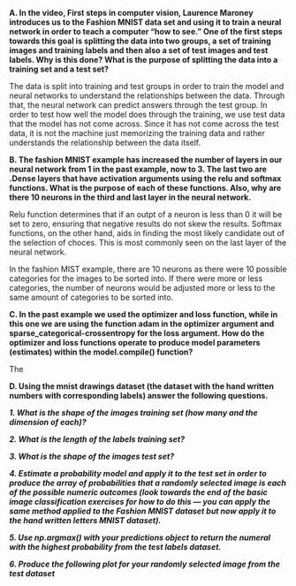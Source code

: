 **A. In the video, First steps in computer vision, Laurence Maroney introduces us to the Fashion MNIST data set and using it to train a neural network in order to teach a computer “how to see.”  One of the first steps towards this goal is splitting the data into two groups, a set of training images and training labels and then also a set of test images and test labels.  Why is this done?  What is the purpose of splitting the data into a training set and a test set?**

The data is split into training and test groups in order to train the model and neural networks to understand the relationships between the data. Through that, the neural network can predict answers through the test group. In order to test how well the model does through the training, we use test data that the model has not come across. Since it has not come across the test data, it is not the machine just memorizing the training data and rather understands the relationship between the data itself.

**B. The fashion MNIST example has increased the number of layers in our neural network from 1 in the past example, now to 3.  The last two are .Dense layers that have activation arguments using the relu and softmax functions.  What is the purpose of each of these functions.  Also, why are there 10 neurons in the third and last layer in the neural network.**

Relu function determines that if an outpt of a neuron is less than 0 it will be set to zero, ensuring that negative results do not skew the results. Softmax functions, on the other hand, aids in finding the most likely candidate out of the selection of choces. This is most commonly seen on the last layer of the neural network.

In the fashion MIST example, there are 10 neurons as there were 10 possible categories for the images to be sorted into. If there were more or less categories, the number of neurons would be adjusted more or less to the same amount of categories to be sorted into.

**C. In the past example we used the optimizer and loss function, while in this one we are using the function adam in the optimizer argument and sparse_categorical-crossentropy for the loss argument.  How do the optimizer and loss functions operate to produce model parameters (estimates) within the model.compile() function?**

The 

**D. Using the mnist drawings dataset (the dataset with the hand written numbers with corresponding labels) answer the following questions.**

***1. What is the shape of the images training set (how many and the dimension of each)?***

***2. What is the length of the labels training set?***

***3. What is the shape of the images test set?***

***4. Estimate a probability model and apply it to the test set in order to produce the array of probabilities that a randomly selected image is each of the possible numeric outcomes (look towards the end of the basic image classification exercises for how to do this — you can apply the same method applied to the Fashion MNIST dataset but now apply it to the hand written letters MNIST dataset).***

***5. Use np.argmax() with your predictions object to return the numeral with the highest probability from the test labels dataset.***

***6. Produce the following plot for your randomly selected image from the test dataset***
